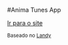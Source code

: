 #Anima Tunes App

[Ir para o site](https://animatunes.github.io)

<small>Baseado no [Landy](https://github.com/cauerego/Landy-v1.0)</small>